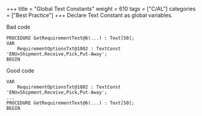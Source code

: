 +++
title = "Global Text Constants"
weight = 610
tags = ["C/AL"]
categories = ["Best Practice"]
+++
Declare Text Constant as global variables.

Bad code

```al
PROCEDURE GetRequirementText@6(...) : Text[50];
VAR
    RequirementOptionsTxt@1002 : TextConst 'ENU=Shipment,Receive,Pick,Put-Away';
BEGIN
```

Good code

```al
VAR
    RequirementOptionsTxt@1002 : TextConst 'ENU=Shipment,Receive,Pick,Put-Away';
...
PROCEDURE GetRequirementText@6(...) : Text[50];
BEGIN
```
